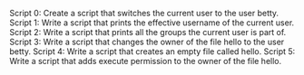 Script 0: Create a script that switches the current user to the user betty.
Script 1: Write a script that prints the effective username of the current user.
Script 2: Write a script that prints all the groups the current user is part of.
Script 3: Write a script that changes the owner of the file hello to the user betty.
Script 4: Write a script that creates an empty file called hello.
Script 5: Write a script that adds execute permission to the owner of the file hello.
